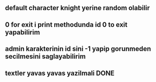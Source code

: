 ## default character knight yerine random olabilir

## 0 for exit i print methodunda id 0 to exit yapabilirim

## admin karakterinin id sini -1 yapip gorunmeden secilmesini saglayabilirim

## textler yavas yavas yazilmali DONE
